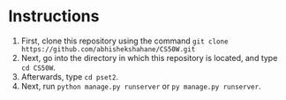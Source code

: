# Instructions

1. First, clone this repository using the command `git clone https://github.com/abhishekshahane/CS50W.git`
2. Next, go into the directory in which this repository is located, and type `cd CS50W`.
3. Afterwards, type `cd pset2`.
4. Next, run `python manage.py runserver` or `py manage.py runserver`.

